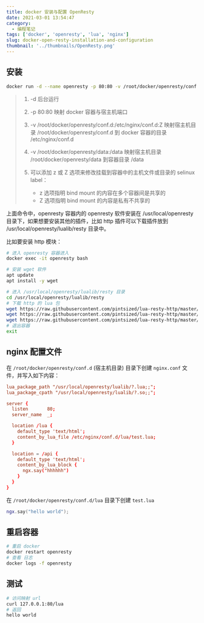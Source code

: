 ```yaml
---
title: docker 安装与配置 OpenResty
date: 2021-03-01 13:54:47
category:
  - 编程笔记
tags: ['docker', 'openresty', 'lua', 'nginx']
slug: docker-open-resty-installation-and-configuration
thumbnail: '../thumbnails/OpenResty.png'
---
```


## 安装

```bash
docker run -d --name openresty -p 80:80 -v /root/docker/openresty/conf.d:/etc/nginx/conf.d:Z -v /root/docker/openresty/data:/data openresty/openresty
```

> 1. -d 后台运行
> 2. -p 80:80 映射 docker 容器与宿主机端口
> 3. -v /root/docker/openresty/conf.d:/etc/nginx/conf.d:Z 映射宿主机目录 /root/docker/openresty/conf.d 到 docker 容器的目录 /etc/nginx/conf.d
> 4. -v /root/docker/openresty/data:/data 映射宿主机目录 /root/docker/openresty/data 到容器目录 /data
> 5. 可以添加 z 或 Z 选项来修改挂载到容器中的主机文件或目录的 selinux label：
>
>    - z 选项指明 bind mount 的内容在多个容器间是共享的
>    - Z 选项指明 bind mount 的内容是私有不共享的

上面命令中，openresty 容器内的 openresty 软件安装在 /usr/local/openresty 目录下，如果想要安装其他的插件，比如 http 插件可以下载插件放到 /usr/local/openresty/lualib/resty 目录中。

比如要安装 http 模块：

```bash
# 进入 openresty 容器进入
docker exec -it openresty bash

# 安装 wget 软件
apt update
apt install -y wget

# 进入 /usr/local/openresty/lualib/resty 目录
cd /usr/local/openresty/lualib/resty
# 下载 http 的 lua 包
wget https://raw.githubusercontent.com/pintsized/lua-resty-http/master/lib/resty/http_headers.lua
wget https://raw.githubusercontent.com/pintsized/lua-resty-http/master/lib/resty/http.lua
wget https://raw.githubusercontent.com/pintsized/lua-resty-http/master/lib/resty/http_connect.lua
# 退出容器
exit
```

## nginx 配置文件

在 `/root/docker/openresty/conf.d` (宿主机目录) 目录下创建 `nginx.conf` 文件，并写入如下内容：

```conf
lua_package_path "/usr/local/openresty/lualib/?.lua;;";
lua_package_cpath "/usr/local/openresty/lualib/?.so;;";

server {
  listen       80;
  server_name  _;

  location /lua {
    default_type 'text/html';
    content_by_lua_file /etc/nginx/conf.d/lua/test.lua;
  }

  location = /api {
    default_type 'text/html';
    content_by_lua_block {
      ngx.say("hhhhhh")
    }
  }
}
```

在 `/root/docker/openresty/conf.d/lua` 目录下创建 `test.lua`

```lua
ngx.say("hello world");
```

## 重启容器

```bash
# 重启 docker
docker restart openresty
# 查看 日志
docker logs -f openresty
```

## 测试

```bash
# 访问映射 url
curl 127.0.0.1:80/lua
# 返回
hello world
```
